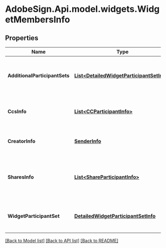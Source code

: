 # AdobeSign.Api.model.widgets.WidgetMembersInfo
## Properties

Name | Type | Description | Notes
------------ | ------------- | ------------- | -------------
**AdditionalParticipantSets** | [**List&lt;DetailedWidgetParticipantSetInfo&gt;**](DetailedWidgetParticipantSetInfo.md) | Information about the widget additional participant Sets | [optional] 
**CcsInfo** | [**List&lt;CCParticipantInfo&gt;**](CCParticipantInfo.md) | Information of CC participants of the widget. | [optional] 
**CreatorInfo** | [**SenderInfo**](SenderInfo.md) | Information of the creator of the widget. | [optional] 
**SharesInfo** | [**List&lt;ShareParticipantInfo&gt;**](ShareParticipantInfo.md) | Information of the participants with whom the widget has been shared. | [optional] 
**WidgetParticipantSet** | [**DetailedWidgetParticipantSetInfo**](DetailedWidgetParticipantSetInfo.md) | Information about the widget participant Set | [optional] 

[[Back to Model list]](../README.md#documentation-for-models) [[Back to API list]](../README.md#documentation-for-api-endpoints) [[Back to README]](../README.md)

